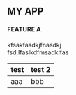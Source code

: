 ## MY APP

#### FEATURE A

kfsakfasdkjfnasdkj  
fsd;lfaslkdfmsadklfas  


| test | test 2 |
|------|--------|
|aaa| bbb|
